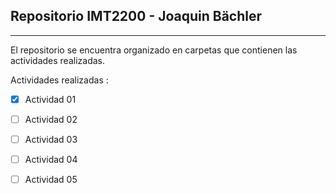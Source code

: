 ## Repositorio IMT2200 - Joaquin Bächler
-------
El repositorio se encuentra organizado en carpetas que contienen las actividades realizadas.

Actividades realizadas :

* [X] Actividad 01

* [ ] Actividad 02
* [ ] Actividad 03
* [ ] Actividad 04
* [ ] Actividad 05

      
